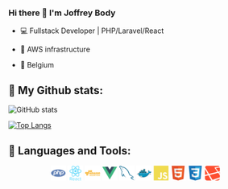 ### Hi there 👋 I'm Joffrey Body 

- 💻 Fullstack Developer | PHP/Laravel/React 

- 🧱 AWS infrastructure

- 📍 Belgium

<!--
**cephee/cephee** is a ✨ _special_ ✨ repository because its `README.md` (this file) appears on your GitHub profile.

Here are some ideas to get you started:

- 🔭 I’m currently working on ...
- 🌱 I’m currently learning ...
- 👯 I’m looking to collaborate on ...
- 🤔 I’m looking for help with ...
- 💬 Ask me about ...
- 📫 How to reach me: ...
- 😄 Pronouns: ...
- ⚡ Fun fact: ...
-->

## 🧰 My Github stats: 

![GitHub stats](https://github-readme-stats.vercel.app/api?username=cephee&count_private=true&show_icons=true&theme=nightowl)


[![Top Langs](https://github-readme-stats.vercel.app/api/top-langs/?username=cephee&theme=cobalt)](https://github.com/cephee/github-readme-stats)


## 🧰 Languages and Tools:
<p align="center">
    <img align="center" height="30" width="30" src="https://raw.githubusercontent.com/devicons/devicon/master/icons/php/php-plain.svg">
    <img align="center" height="30" width="30" src="https://github.com/devicons/devicon/blob/master/icons/react/react-original-wordmark.svg">
    <img align="center" height="30" width="30" src="https://raw.githubusercontent.com/devicons/devicon/master/icons/amazonwebservices/amazonwebservices-plain-wordmark.svg">
    <img align="center" height="30" width="30" src="https://raw.githubusercontent.com/devicons/devicon/master/icons/vuejs/vuejs-original.svg">
      <img align="center" height="30" width="30" src="https://raw.githubusercontent.com/devicons/devicon/master/icons/mysql/mysql-plain.svg">
    <img align="center" height="30" width="30" src="https://raw.githubusercontent.com/devicons/devicon/master/icons/docker/docker-original.svg">
   
  <img align="center" height="30" width="30" src="https://raw.githubusercontent.com/devicons/devicon/master/icons/javascript/javascript-plain.svg">
  <img align="center" height="30" width="30" src="https://raw.githubusercontent.com/devicons/devicon/master/icons/html5/html5-original.svg">
  <img align="center" height="30" width="30" src="https://raw.githubusercontent.com/devicons/devicon/master/icons/css3/css3-original.svg">
    <img align="center" height="30" width="30" src="https://raw.githubusercontent.com/devicons/devicon/master/icons/laravel/laravel-plain.svg">
</p>
